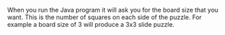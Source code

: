 When you run the Java program it will ask you for the board size that you want. This is the number of squares on each side of the puzzle. For example a board size of 3 will produce a 3x3 slide puzzle.
